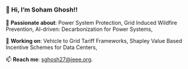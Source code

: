 ### 👋 Hi, I’m Soham Ghosh!!


🚀 **Passionate about**:  Power System Protection, Grid Induced Wildfire Prevention, AI-driven: Decarbonization for Power Systems, 

🔭 **Working on**: Vehicle to Grid Tariff Frameworks, Shapley Value Based Incentive Schemes for Data Centers,

📫 **Reach me**: sghosh27@ieee.org.
<!--
**sghosh27/sghosh27** is a ✨ _special_ ✨ repository because its `README.md` (this file) appears on your GitHub profile.

Here are some ideas to get you started:

- 🔭 I’m currently working on ...
- 🌱 I’m currently learning ...
- 👯 I’m looking to collaborate on ...
- 🤔 I’m looking for help with ...
- 💬 Ask me about ...
- 📫 How to reach me: ...
- 😄 Pronouns: ...
- ⚡ Fun fact: ...
-->
